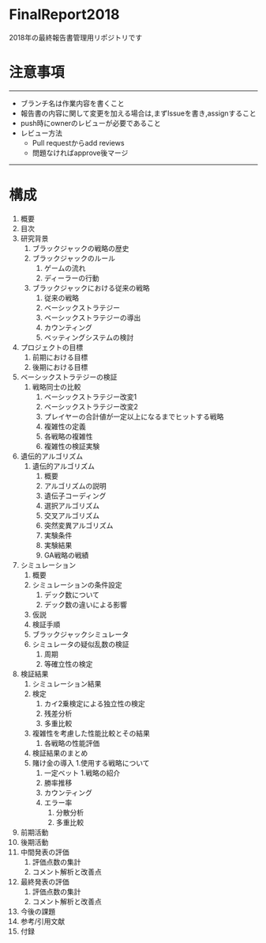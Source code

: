 # FinalReport2018
2018年の最終報告書管理用リポジトリです

# 注意事項
---
- ブランチ名は作業内容を書くこと
- 報告書の内容に関して変更を加える場合は,まずIssueを書き,assignすること
- push時にownerのレビューが必要であること
- レビュー方法
  - Pull requestからadd reviews
  - 問題なければapprove後マージ
---
# 構成
1. 概要
1. 目次
1. 研究背景
    1. ブラックジャックの戦略の歴史
    1. ブラックジャックのルール
        1. ゲームの流れ
        1. ディーラーの行動
    1. ブラックジャックにおける従来の戦略
        1. 従来の戦略
        1. ベーシックストラテジー
        1. ベーシックストラテジーの導出
        1. カウンティング
        1. ベッティングシステムの検討
1. プロジェクトの目標
    1. 前期における目標
    1. 後期における目標
1. ベーシックストラテジーの検証
    1. 戦略同士の比較
        1. ベーシックストラテジー改変1
        1. ベーシックストラテジー改変2
        1. プレイヤーの合計値が一定以上になるまでヒットする戦略
        1. 複雑性の定義
        1. 各戦略の複雑性
        1. 複雑性の検証実験
1. 遺伝的アルゴリズム
    1. 遺伝的アルゴリズム
        1. 概要
        2. アルゴリズムの説明
        3. 遺伝子コーディング
        4. 選択アルゴリズム
        5. 交叉アルゴリズム
        6. 突然変異アルゴリズム
        7. 実験条件
        8. 実験結果
        9. GA戦略の戦績
1. シミュレーション
    1. 概要
    1. シミュレーションの条件設定
        1. デック数について
        1. デック数の違いによる影響
    1. 仮説
    1. 検証手順
    1. ブラックジャックシミュレータ
    1. シミュレータの疑似乱数の検証
        1. 周期
        1. 等確立性の検定
1. 検証結果
    1. シミュレーション結果
    1. 検定
        1. カイ2乗検定による独立性の検定
        1. 残差分析
        1. 多重比較
    1. 複雑性を考慮した性能比較とその結果
        1. 各戦略の性能評価
    1. 検証結果のまとめ
    1. 賭け金の導入
        1.使用する戦略について
        1. 一定ベット
            1.戦略の紹介
        1. 勝率推移
        1. カウンティング
        1. エラー率
            1. 分散分析
            1. 多重比較
1. 前期活動
1. 後期活動
1. 中間発表の評価
    1. 評価点数の集計
    1. コメント解析と改善点
1. 最終発表の評価
    1. 評価点数の集計
    1. コメント解析と改善点
1. 今後の課題
1. 参考/引用文献
1. 付録
